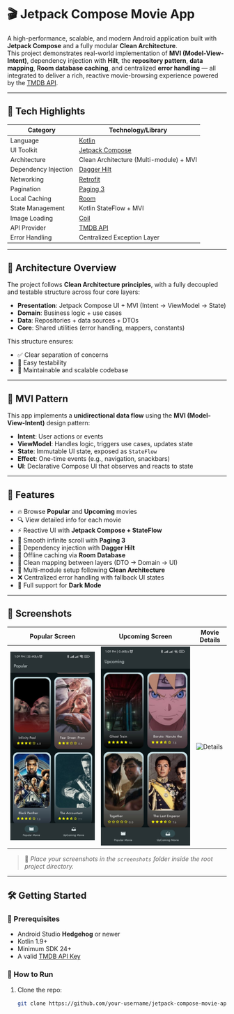 # 🎬 Jetpack Compose Movie App

A high-performance, scalable, and modern Android application built with **Jetpack Compose** and a fully modular **Clean Architecture**.  
This project demonstrates real-world implementation of **MVI (Model-View-Intent)**, dependency injection with **Hilt**, the **repository pattern**, **data mapping**, **Room database caching**, and centralized **error handling** — all integrated to deliver a rich, reactive movie-browsing experience powered by the [TMDB API](https://www.themoviedb.org/).

---

## 🚀 Tech Highlights

| Category               | Technology/Library                           |
|------------------------|----------------------------------------------|
| Language               | [Kotlin](https://kotlinlang.org/)            |
| UI Toolkit             | [Jetpack Compose](https://developer.android.com/jetpack/compose) |
| Architecture           | Clean Architecture (Multi-module) + MVI     |
| Dependency Injection   | [Dagger Hilt](https://dagger.dev/hilt/)      |
| Networking             | [Retrofit](https://square.github.io/retrofit/) |
| Pagination             | [Paging 3](https://developer.android.com/topic/libraries/architecture/paging/v3-overview) |
| Local Caching          | [Room](https://developer.android.com/jetpack/androidx/releases/room) |
| State Management       | Kotlin StateFlow + MVI                       |
| Image Loading          | [Coil](https://coil-kt.github.io/coil/)     |
| API Provider           | [TMDB API](https://developers.themoviedb.org/) |
| Error Handling         | Centralized Exception Layer                  |

---

## 🧱 Architecture Overview

The project follows **Clean Architecture principles**, with a fully decoupled and testable structure across four core layers:

- **Presentation**: Jetpack Compose UI + MVI (Intent → ViewModel → State)
- **Domain**: Business logic + use cases
- **Data**: Repositories + data sources + DTOs
- **Core**: Shared utilities (error handling, mappers, constants)

This structure ensures:
- ✅ Clear separation of concerns  
- 🧪 Easy testability  
- 🔧 Maintainable and scalable codebase  

---

## 🧠 MVI Pattern

This app implements a **unidirectional data flow** using the **MVI (Model-View-Intent)** design pattern:

- **Intent**: User actions or events
- **ViewModel**: Handles logic, triggers use cases, updates state
- **State**: Immutable UI state, exposed as `StateFlow`
- **Effect**: One-time events (e.g., navigation, snackbars)
- **UI**: Declarative Compose UI that observes and reacts to state

---

## 🎯 Features

- 🔥 Browse **Popular** and **Upcoming** movies
- 🔍 View detailed info for each movie
- ⚡ Reactive UI with **Jetpack Compose + StateFlow**
- 🔀 Smooth infinite scroll with **Paging 3**
- 💉 Dependency injection with **Dagger Hilt**
- 💾 Offline caching via **Room Database**
- 🧩 Clean mapping between layers (DTO → Domain → UI)
- 🧱 Multi-module setup following **Clean Architecture**
- ❌ Centralized error handling with fallback UI states
- 🌙 Full support for **Dark Mode**

---

## 📸 Screenshots

| Popular Screen | Upcoming Screen | Movie Details |
|----------------|---------------|------------------|
| ![Popular](https://github.com/JonathnEhab/JatpackComposeMovieApp/blob/master/Popular.png) | ![Upcoming](https://raw.githubusercontent.com/JonathnEhab/JatpackComposeMovieApp/refs/heads/master/Upcoming.png)  | ![Details]([screenshots/Details.png](https://github.com/JonathnEhab/JatpackComposeMovieApp/blob/master/Details.png))  |


> 📁 *Place your screenshots in the `screenshots` folder inside the root project directory.*

---

## 🛠 Getting Started

### 🔐 Prerequisites

- Android Studio **Hedgehog** or newer
- Kotlin 1.9+
- Minimum SDK 24+
- A valid [TMDB API Key](https://www.themoviedb.org/settings/api)

### 🚀 How to Run

1. Clone the repo:
   ```bash
   git clone https://github.com/your-username/jetpack-compose-movie-app.git
